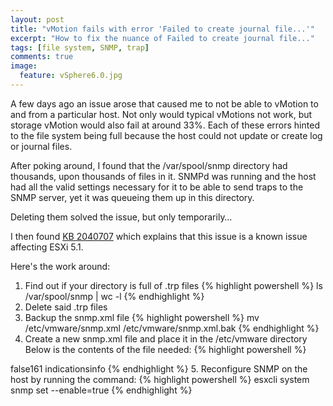 ```yaml
---
layout: post
title: "vMotion fails with error 'Failed to create journal file...'"
excerpt: "How to fix the nuance of Failed to create journal file..."
tags: [file system, SNMP, trap]
comments: true
image:
  feature: vSphere6.0.jpg
---
```



A few days ago an issue arose that caused me to not be able to vMotion to and from a particular host. Not only would typical vMotions not work, but storage vMotion would also fail at around 33%. Each of these errors hinted to the file system being full because the host could not update or create log or journal files.

After poking around, I found that the /var/spool/snmp directory had thousands, upon thousands of files in it. SNMPd was running and the host had all the valid settings necessary for it to be able to send traps to the SNMP server, yet it was queueing them up in this directory.

Deleting them solved the issue, but only temporarily…

I then found [KB 2040707](http://kb.vmware.com/selfservice/microsites/search.do?language=en_US&cmd=displayKC&externalId=2040707) which explains that this issue is a known issue affecting ESXi 5.1.

Here's the work around:

1. Find out if your directory is full of .trp files
{% highlight powershell %}
ls /var/spool/snmp | wc -l
{% endhighlight %}
2. Delete said .trp files
3. Backup the snmp.xml file
{% highlight powershell %}
mv /etc/vmware/snmp.xml /etc/vmware/snmp.xml.bak
{% endhighlight %}
4. Create a new snmp.xml file and place it in the /etc/vmware directory
Below is the contents of the file needed:
{% highlight powershell %}
<?xml version="1.0" encoding="ISO-8859-1"?>
<config>
<snmpSettings><enable>false</enable><port>161</port><syscontact></syscontact><syslocation></syslocation>
<EnvEventSource>indications</EnvEventSource><communities></communities><loglevel>info</loglevel><authProtocol></authProtocol><privProtocol></privProtocol></snmpSettings>
</config>
{% endhighlight %}
5. Reconfigure SNMP on the host by running the command:
{% highlight powershell %}
esxcli system snmp set --enable=true
{% endhighlight %}
